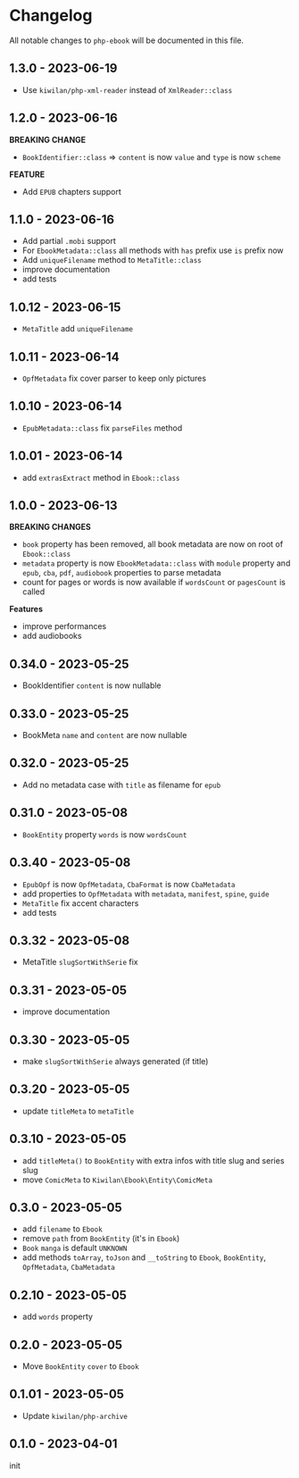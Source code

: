 # Changelog

All notable changes to `php-ebook` will be documented in this file.

## 1.3.0 - 2023-06-19

- Use `kiwilan/php-xml-reader` instead of `XmlReader::class`

## 1.2.0 - 2023-06-16

**BREAKING CHANGE**

- `BookIdentifier::class` => `content` is now `value` and `type` is now `scheme`

**FEATURE**

- Add `EPUB` chapters support

## 1.1.0 - 2023-06-16

- Add partial `.mobi` support
- For `EbookMetadata::class` all methods with `has` prefix use `is` prefix now
- Add `uniqueFilename` method to `MetaTitle::class`
- improve documentation
- add tests

## 1.0.12 - 2023-06-15

- `MetaTitle` add `uniqueFilename`

## 1.0.11 - 2023-06-14

- `OpfMetadata` fix cover parser to keep only pictures

## 1.0.10 - 2023-06-14

- `EpubMetadata::class` fix `parseFiles` method

## 1.0.01 - 2023-06-14

- add `extrasExtract` method in `Ebook::class`

## 1.0.0 - 2023-06-13

**BREAKING CHANGES**

- `book` property has been removed, all book metadata are now on root of `Ebook::class`
- `metadata` property is now `EbookMetadata::class` with `module` property and `epub`, `cba`, `pdf`, `audiobook` properties to parse metadata
- count for pages or words is now available if `wordsCount` or `pagesCount` is called

**Features**

- improve performances
- add audiobooks

## 0.34.0 - 2023-05-25

- BookIdentifier `content` is now nullable

## 0.33.0 - 2023-05-25

- BookMeta `name` and `content` are now nullable

## 0.32.0 - 2023-05-25

- Add no metadata case with `title` as filename for `epub`

## 0.31.0 - 2023-05-08

- `BookEntity` property `words` is now `wordsCount`

## 0.3.40 - 2023-05-08

- `EpubOpf` is now `OpfMetadata`, `CbaFormat` is now `CbaMetadata`
- add properties to `OpfMetadata` with `metadata`, `manifest`, `spine`, `guide`
- `MetaTitle` fix accent characters
- add tests

## 0.3.32 - 2023-05-08

- MetaTitle `slugSortWithSerie` fix

## 0.3.31 - 2023-05-05

- improve documentation

## 0.3.30 - 2023-05-05

- make `slugSortWithSerie` always generated (if title)

## 0.3.20 - 2023-05-05

- update `titleMeta` to `metaTitle`

## 0.3.10 - 2023-05-05

- add `titleMeta()` to `BookEntity` with extra infos with title slug and series slug
- move `ComicMeta` to `Kiwilan\Ebook\Entity\ComicMeta`

## 0.3.0 - 2023-05-05

- add `filename` to `Ebook`
- remove `path` from `BookEntity` (it's in `Ebook`)
- `Book` `manga` is default `UNKNOWN`
- add methods `toArray`, `toJson` and `__toString` to `Ebook`, `BookEntity`, `OpfMetadata`, `CbaMetadata`

## 0.2.10 - 2023-05-05

- add `words` property

## 0.2.0 - 2023-05-05

- Move `BookEntity` `cover` to `Ebook`

## 0.1.01 - 2023-05-05

- Update `kiwilan/php-archive`

## 0.1.0 - 2023-04-01

init
